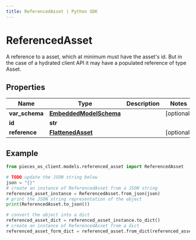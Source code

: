 ```yaml
---
title: ReferencedAsset | Python SDK
---
```


# ReferencedAsset

A reference to a asset, which at minimum must have the asset's id. But in the case of a hydrated client API it may have a populated reference of type Asset.

## Properties

Name | Type | Description | Notes
------------ | ------------- | ------------- | -------------
**var_schema** | [**EmbeddedModelSchema**](EmbeddedModelSchema) |  | [optional] 
**id** | **str** |  | 
**reference** | [**FlattenedAsset**](FlattenedAsset) |  | [optional] 

## Example

```python
from pieces_os_client.models.referenced_asset import ReferencedAsset

# TODO update the JSON string below
json = "{}"
# create an instance of ReferencedAsset from a JSON string
referenced_asset_instance = ReferencedAsset.from_json(json)
# print the JSON string representation of the object
print(ReferencedAsset.to_json())

# convert the object into a dict
referenced_asset_dict = referenced_asset_instance.to_dict()
# create an instance of ReferencedAsset from a dict
referenced_asset_form_dict = referenced_asset.from_dict(referenced_asset_dict)
```


